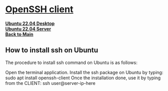 # **[OpenSSH client](https://www.cyberciti.biz/faq/how-to-install-ssh-on-ubuntu-linux-using-apt-get/)**

**[Ubuntu 22.04 Desktop](../../ubuntu22-04/desktop-install.md)**\
**[Ubuntu 22.04 Server](../../ubuntu22-04/server-install.md)**\
**[Back to Main](../../../README.md)**

## How to install ssh on Ubuntu

The procedure to install ssh command on Ubuntu is as follows:

Open the terminal application.
Install the ssh package on Ubuntu by typing: sudo apt install openssh-client
Once the installation done, use it by typing from the CLIENT: ssh user@server-ip-here
